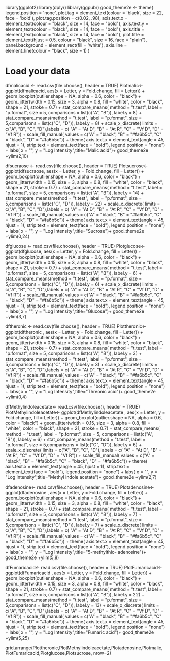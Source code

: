 
library(ggplot2)
library(dplyr)
library(ggpubr)
good_theme2e <- theme(
  legend.position = 'none',
  plot.tag = element_text(colour = 'black', size = 22, face = 'bold'),
  plot.tag.position = c(0.02, .98),
  axis.text.x = element_text(colour = "black", size = 14, face = "bold"),
  axis.text.y = element_text(colour = "black", size = 14, face = "bold"),
  axis.title = element_text(colour = "black", size = 14, face = "bold"),
  plot.title = element_text(hjust = 0.5, colour = "black", size = 16, face = "plain"),
  panel.background = element_rect(fill = 'white'),
  axis.line = element_line(colour = "black", size = 1)
)

# Load your data
dfmalicacid <- read.csv(file.choose(), header = TRUE)
Plotmalic<- ggplot(dfmalicacid, aes(x = Letter, y = Fold.change, fill = Letter)) +
  geom_boxplot(outlier.shape = NA, alpha = 0.6, color = "black") +
  geom_jitter(width = 0.15, size = 3, alpha = 0.8, fill = "white", color = "black", shape = 21, stroke = 0.7) +
  stat_compare_means( method = "t.test",  label = "p.format", size = 5, comparisons = list(c("A", "B")), 
    label.y = 8) +
  stat_compare_means(method = "t.test", label = "p.format", size = 5,comparisons = list(c("C", "D")), 
    label.y = 8) +
  scale_x_discrete(
    limits = c("A", "B", "C", "D"),labels = c(
      "A" = "At D",
      "B" = "At R",
      "C" = "Vf D",
      "D" = "Vf R")) +
  scale_fill_manual(  values = c("A" = "black", "B" = "#fa6b5c", "C" = "black", "D" = "#fa6b5c")) +
 theme(
    axis.text.x = element_text(angle = 45, hjust = 1),
    strip.text = element_text(face = "bold"),
    legend.position = "none") +
  labs( x = "", y = "Log Intensity",title="Malic acid")+ good_theme2e +ylim(2,10)


dfsucraose <- read.csv(file.choose(), header = TRUE)
Plotsucrose<- ggplot(dfsucraose, aes(x = Letter, y = Fold.change, fill = Letter)) +
  geom_boxplot(outlier.shape = NA, alpha = 0.6, color = "black") +
  geom_jitter(width = 0.15, size = 3, alpha = 0.8, fill = "white", color = "black", shape = 21, stroke = 0.7) +
  stat_compare_means( method = "t.test",  label = "p.format", size = 5, comparisons = list(c("A", "B")), 
                      label.y = 14) +
  stat_compare_means(method = "t.test", label = "p.format", size = 5,comparisons = list(c("C", "D")), 
                     label.y = 22) +
  scale_x_discrete(
    limits = c("A", "B", "C", "D"),labels = c(
      "A" = "At D",
      "B" = "At R",
      "C" = "Vf D",
      "D" = "Vf R")) +
  scale_fill_manual(  values = c("A" = "black", "B" = "#fa6b5c", "C" = "black", "D" = "#fa6b5c")) +
  theme(
    axis.text.x = element_text(angle = 45, hjust = 1),
    strip.text = element_text(face = "bold"),
    legend.position = "none") +
  labs( x = "", y = "Log Intensity",title="Sucrose")+ good_theme2e +ylim(0,24)


dfglucose <- read.csv(file.choose(), header = TRUE)
Plotglucose<- ggplot(dfglucose, aes(x = Letter, y = Fold.change, fill = Letter)) +
  geom_boxplot(outlier.shape = NA, alpha = 0.6, color = "black") +
  geom_jitter(width = 0.15, size = 3, alpha = 0.8, fill = "white", color = "black", shape = 21, stroke = 0.7) +
  stat_compare_means( method = "t.test",  label = "p.format", size = 5, comparisons = list(c("A", "B")), 
                      label.y = 6) +
  stat_compare_means(method = "t.test", label = "p.format", size = 5,comparisons = list(c("C", "D")), 
                     label.y = 6) +
  scale_x_discrete(
    limits = c("A", "B", "C", "D"),labels = c(
      "A" = "At D",
      "B" = "At R",
      "C" = "Vf D",
      "D" = "Vf R")) +
  scale_fill_manual(  values = c("A" = "black", "B" = "#fa6b5c", "C" = "black", "D" = "#fa6b5c")) +
  theme(
    axis.text.x = element_text(angle = 45, hjust = 1),
    strip.text = element_text(face = "bold"),
    legend.position = "none") +
  labs( x = "", y = "Log Intensity",title="Glucose")+ good_theme2e +ylim(3,7)




dftheronic <- read.csv(file.choose(), header = TRUE)
Plottheronic<- ggplot(dftheronic , aes(x = Letter, y = Fold.change, fill = Letter)) +
  geom_boxplot(outlier.shape = NA, alpha = 0.6, color = "black") +
  geom_jitter(width = 0.15, size = 3, alpha = 0.8, fill = "white", color = "black", shape = 21, stroke = 0.7) +
  stat_compare_means( method = "t.test",  label = "p.format", size = 5, comparisons = list(c("A", "B")), 
                      label.y = 3) +
  stat_compare_means(method = "t.test", label = "p.format", size = 5,comparisons = list(c("C", "D")), 
                     label.y = 3) +
  scale_x_discrete(
    limits = c("A", "B", "C", "D"),labels = c(
      "A" = "At D",
      "B" = "At R",
      "C" = "Vf D",
      "D" = "Vf R")) +
  scale_fill_manual(  values = c("A" = "black", "B" = "#fa6b5c", "C" = "black", "D" = "#fa6b5c")) +
  theme(
    axis.text.x = element_text(angle = 45, hjust = 1),
    strip.text = element_text(face = "bold"),
    legend.position = "none") +
  labs( x = "", y = "Log Intensity",title="Threonic acid")+ good_theme2e +ylim(0,4)


dfMethylindoleacetate<- read.csv(file.choose(), header = TRUE)
PlotMethylindoleacetate<- ggplot(dfMethylindoleacetate , aes(x = Letter, y = Fold.change, fill = Letter)) +
  geom_boxplot(outlier.shape = NA, alpha = 0.6, color = "black") +
  geom_jitter(width = 0.15, size = 3, alpha = 0.8, fill = "white", color = "black", shape = 21, stroke = 0.7) +
  stat_compare_means( method = "t.test",  label = "p.format", size = 5, comparisons = list(c("A", "B")), 
                      label.y = 6) +
  stat_compare_means(method = "t.test", label = "p.format", size = 5,comparisons = list(c("C", "D")), 
                     label.y = 6) +
  scale_x_discrete(
    limits = c("A", "B", "C", "D"),labels = c(
      "A" = "At D",
      "B" = "At R",
      "C" = "Vf D",
      "D" = "Vf R")) +
  scale_fill_manual(  values = c("A" = "black", "B" = "#fa6b5c", "C" = "black", "D" = "#fa6b5c")) +
  theme(
    axis.text.x = element_text(angle = 45, hjust = 1),
    strip.text = element_text(face = "bold"),
    legend.position = "none") +
  labs( x = "", y = "Log Intensity",title="Methyl indole 
   acetate")+ good_theme2e +ylim(2,7)


dfadenosine<- read.csv(file.choose(), header = TRUE)
Plotadenosine<- ggplot(dfadenosine , aes(x = Letter, y = Fold.change, fill = Letter)) +
  geom_boxplot(outlier.shape = NA, alpha = 0.6, color = "black") +
  geom_jitter(width = 0.15, size = 3, alpha = 0.8, fill = "white", color = "black", shape = 21, stroke = 0.7) +
  stat_compare_means( method = "t.test",  label = "p.format", size = 5, comparisons = list(c("A", "B")), 
                      label.y = 7) +
  stat_compare_means(method = "t.test", label = "p.format", size = 5,comparisons = list(c("C", "D")), 
                     label.y = 7) +
  scale_x_discrete(
    limits = c("A", "B", "C", "D"),labels = c(
      "A" = "At D",
      "B" = "At R",
      "C" = "Vf D",
      "D" = "Vf R")) +
  scale_fill_manual(  values = c("A" = "black", "B" = "#fa6b5c", "C" = "black", "D" = "#fa6b5c")) +
  theme(
    axis.text.x = element_text(angle = 45, hjust = 1),
    strip.text = element_text(face = "bold"),
    legend.position = "none") +
  labs( x = "", y = "Log Intensity",title="5-methylthio-
    adenosine")+ good_theme2e +ylim(5,8)


dfFumaricacid<- read.csv(file.choose(), header = TRUE)
PlotFumaricacid<- ggplot(dfFumaricacid , aes(x = Letter, y = Fold.change, fill = Letter)) +
  geom_boxplot(outlier.shape = NA, alpha = 0.6, color = "black") +
  geom_jitter(width = 0.15, size = 3, alpha = 0.8, fill = "white", color = "black", shape = 21, stroke = 0.7) +
  stat_compare_means( method = "t.test",  label = "p.format", size = 5, comparisons = list(c("A", "B")), 
                      label.y = 22) +
  stat_compare_means(method = "t.test", label = "p.format", size = 5,comparisons = list(c("C", "D")), 
                     label.y = 13) +
  scale_x_discrete(
    limits = c("A", "B", "C", "D"),labels = c(
      "A" = "At D",
      "B" = "At R",
      "C" = "Vf D",
      "D" = "Vf R")) +
  scale_fill_manual(  values = c("A" = "black", "B" = "#fa6b5c", "C" = "black", "D" = "#fa6b5c")) +
  theme(
    axis.text.x = element_text(angle = 45, hjust = 1),
    strip.text = element_text(face = "bold"),
    legend.position = "none") +
  labs( x = "", y = "Log Intensity",title="Fumaric acid")+ good_theme2e +ylim(5,25)




grid.arrange(Plottheronic,PlotMethylindoleacetate,Plotadenosine,Plotmalic,PlotFumaricacid,Plotglucose,Plotsucrose, nrow=2)


